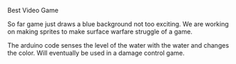 Best Video Game

So far game just draws a blue background not too exciting. We are working on making sprites to make surface warfare struggle of a game. 

The arduino code senses the level of the water with the water and changes the color. Will eventually be used in a damage control game. 
